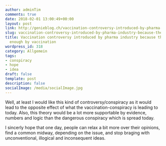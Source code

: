 ```yaml
---
author: adminTim
comments: true
date: 2018-02-01 13:00:49+00:00
layout: post
link: http://genieblog.ch/vaccination-controversy-introduced-by-pharma-industry-because-they-dont-earn-enough-by-vaccination/
slug: vaccination-controversy-introduced-by-pharma-industry-because-they-dont-earn-enough-by-vaccination
title: Vaccination controversy introduced by pharma industry because they don't earn
  enough by vaccination
wordpress_id: 318
category: Allgemein
tags:
- conspiracy
- hope
- idea
draft: false
template: post
description: false
socialImage: /media/socialImage.jpg
---
```


Well, at least I would like this kind of controversy/conspiracy as it would lead to the opposite effect of what the vaccination-conspiracy is leading to today. Also, this theory would be a lot more supportable by evidence, numbers and logic than the dangerous conspiracy which is spread today. 

I sincerly hope that one day, people can relax a bit more over their opinions, find a common midway, depending on the issue, and stop braging with unconventional, illogical and inconsequent ideas.
